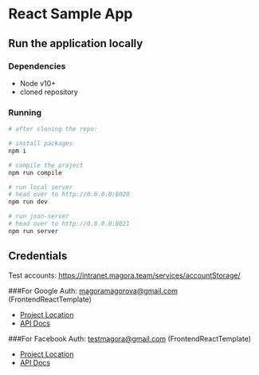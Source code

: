 # React Sample App

## Run the application locally

### Dependencies
- Node v10+
- cloned repository

### Running

```bash
# after cloning the repo:

# install packages
npm i

# compile the project
npm run compile

# run local server
# head over to http://0.0.0.0:8020
npm run dev

# run json-server
# head over to http://0.0.0.0:8021
npm run server

```

Credentials
---------------
Test accounts: https://intranet.magora.team/services/accountStorage/

###For Google Auth:
magoramagorova@gmail.com (FrontendReactTemplate)
- [Project Location](https://console.developers.google.com/apis/dashboard?pli=1&authuser=1&project=frontendreacttemplate&folder=&organizationId=&supportedpurview=project)
- [API Docs](https://developers.google.com/identity/sign-in/web/reference)

###For Facebook Auth:
testmagora@gmail.com (FrontendReactTemplate)
- [Project Location](https://developers.facebook.com/apps/2284406111882705/dashboard/)
- [API Docs](https://developers.facebook.com/docs/javascript/)
